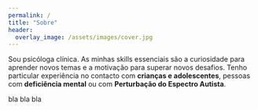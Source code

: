 ```yaml
---
permalink: /
title: "Sobre"
header:
  overlay_image: /assets/images/cover.jpg
---
```


Sou psicóloga clínica. As minhas skills essenciais são a curiosidade para aprender novos temas e a motivação para superar novos desafios. Tenho particular experiência no contacto com **crianças e adolescentes**, pessoas com **deficiência mental** ou com **Perturbação do Espectro Autista**.

bla bla bla
